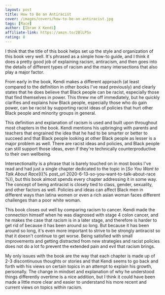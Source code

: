 ```yaml
---
layout: post
title: How to Be an Antiracist
cover: /images/covers/how-to-be-an-antiracist.jpg
tags: [Race]
author: [Ibram X Kendi]
affiliate-link: https://amzn.to/2BlLPSx
rating: 8
---
```


I think that the title of this book helps set up the style and organization of this book very well. It's phrased as a simple how-to guide, and I think it does a pretty good job of explaining racism, antiracism, and then goes into the details of different types of racism and the many intersections that also play a major factor.

From early in the book, Kendi makes a different approach (at least compared to the definition in other books I've read previously) and clearly states that he does believe that Black people can be racist, especially those that find themselves in power. This threw me off immediately, but he quickly clarifies and explains how Black people, especially those who do gain power, can be racist by supporting racist ideas of policies that hurt other Black people and minority groups in general.

This definition and explanation of racism is used and built upon throughout most chapters in the book. Kendi mentions his upbringing with parents and teachers that engrained the idea that he had to be smarter or better to succeed and that Black people looking at other Black people as lesser is a major problem as well. There are racist ideas and policies, and Black people can still support those ideas, even if they're technically counterproductive to their own wellbeing.

Intersectionality is a phrase that is barely touched on in most books I've read and had just a single chapter dedicated to the topic in [_So You Want to Talk About Race_]({% post_url 2020-6-13-so-you-want-to-talk-about-race %}), but this book almost spends every chapter addressing it in some way. The concept of being antiracist is closely tied to class, gender, sexuality, and other factors as well. Policies and ideas can affect Black men in different ways than latina women or even a rich asian woman faces different challenges than a poor white woman.

This book closes out well by comparing racism to cancer. Kendi made the connection himself when he was diagnosed with stage 4 colon cancer, and he makes the case that racism is in a later stage, and therefore is harder to get rid of because it has been around so long. But because it has been around so long, it's even more important to strive to be strongly antiracist so that it doesn't continue to get worse. Being satisfied with small improvements and getting distracted from new strategies and racist policies does not do a lot fo prevent the extended pain and evil that racism brings.

My only issues with the book are the way that each chapter is made up of 2-3 discontinuous thoughts or stories and that Kendi seems to go back and forth with his views on certain topics in an attempt to explain his growth, personally. The change in mindset and explanation of why he understood things differently overtime is a nice addition, but I think it could have been made a little more clear and easier to understand his more recent and current views on topics within racism.
